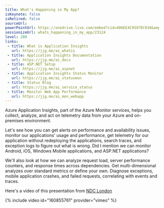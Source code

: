 ```yaml
---
title: What's Happening in My App?
isKeynote: false
isRetired: false
sourceUrl:
powerPointUrl: https://onedrive.live.com/embed?cid=406EE4C95978C038&amp;resid=406EE4C95978C038%2175532&amp;authkey=AM3IOL_9PzTn6ks&amp;em=2&amp
sessionizeUrl: whats_happening_in_my_app/23124
level: 200
links:
 - title: What is Application Insights
   url: https://jjg.me/ai_whatis
 - title: Application Insights Documentation
   url: https://jjg.me/ai_docs
 - title: ASP.NET Setup
   url: https://jjg.me/ai_aspnet
 - title: Application Insights Status Monitor
   url: https://jjg.me/ai_statusmon
 - title: Status Blog
   url: https://jjg.me/ai_service_status
 - title: Monitor Web App Performance
   url: https://jjg.me/ai_mon_webapp
---
```

Azure Application Insights, part of the Azure Monitor services, helps you collect, analyze, and act on telemetry data from your Azure and on-premises environment.

Let's see how you can get alerts on performance and availability issues, monitor our applications' usage and performance, get telemetry for our application without redeploying the applications, search traces, and exception logs to figure out what is wrong. Did I mention we can monitor Android, iOS, Windows Mobile applications, and ASP.NET applications?

We'll also look at how we can analyze request load, server performance counters, and response times across dependencies. Get multi-dimensional analyzes over standard metrics or define your own. Diagnose exceptions, mobile application crashes, and failed requests, correlating with events and traces.

Here's a video of this presentation from [NDC London](https://ndc-london.com/)

{% include video id="160855761" provider="vimeo" %}
